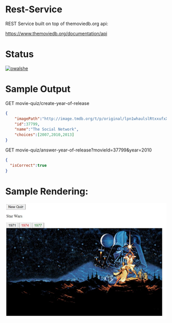 # Rest-Service

REST Service built on top of themoviedb.org api:

https://www.themoviedb.org/documentation/api

# Status

[![owalshe](https://circleci.com/gh/owalshe/Rest-Service.svg?style=shield)](https://app.circleci.com/pipelines/github/owalshe)


# Sample Output

GET movie-quiz/create-year-of-release

```json
{
	"imagePath":"http://image.tmdb.org/t/p/original/lpn1whaulslRtxxufxX9lhEQ0Bn.jpg",
	"id":37799,
	"name":"The Social Network",
	"choices":[2007,2010,2013]
}
```

GET movie-quiz/answer-year-of-release?movieId=37799&year=2010

```json
{
  "isCorrect":true
}
```

# Sample Rendering:

![](images/sample.jpg)


